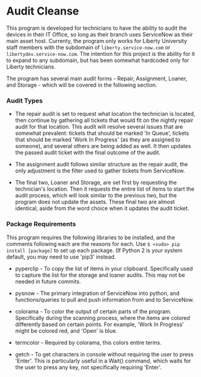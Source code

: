 # Audit Cleanse

This program is developed for technicians to have the ability to audit the devices in their IT Office, so long as their branch uses ServiceNow as their main asset host. Currenty, the program only works for Liberty University staff members with the subdomain of `liberty.service-now.com` or `libertydev.service-now.com`. The intention for this project is the ability for it to expand to any subdomain, but has been somewhat hardcoded only for Liberty technicians.

The program has several main audit forms - Repair, Assignment, Loaner, and Storage - which will be covered in the following section.


### Audit Types

* The repair audit is set to request what location the technician is located, then continue by gathering all tickets that would fit on the nightly repair audit for that location. This audit will resolve several issues that are somewhat prevalent: tickets that should be marked 'In Queue', tickets that should be marked 'Work In Progress' (as they are assigned to someone), and several others are being added as well. It then updates the passed audit ticket with the final outcome of the audit.

* The assignment audit follows similar structure as the repair audit, the only adjustment is the filter used to gather tickets from ServiceNow.

* The final two, Loaner and Storage, are set first by requesting the technician's location. Then it requests the entire list of items to start the audit process, which will look similar to the previous two, but the program does not update the assets. These final two are almost identical, aside from the word choice when it updates the audit ticket.


### Package Requirements

This program requires the following libraries to be installed, and the comments following each are
the reasons for each. Use `$ <sudo> pip install [package]` to set up each package.
(If Python 2 is your system default, you may need to use 'pip3' instead.

* pyperclip - To copy the list of items in your clipboard. Specifically used to capture the list
  for the storage and loaner audits. This may not be needed in future commits.

* pysnow - The primary integration of ServiceNow into python, and functions/queries to pull
  and push information from and to ServiceNow.

* colorama - To color the output of certain parts of the program. Specifically during the
  scanning process, where the items are colored differently based on certain points.
  For example, 'Work In Progress' might be colored red, and 'Open' is blue.

* termcolor - Required by colorama, this colors entire terms.

* getch - To get characters in console without requiring the user to press 'Enter'. This is
  particularly useful in a Wait() command, which waits for the user to press any key, not
  specifically requiring 'Enter'.

